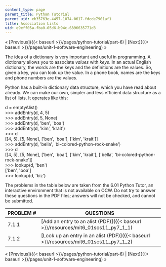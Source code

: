```yaml
---
content_type: page
parent_title: Python Tutorial
parent_uid: eb35763e-4457-1074-0617-fdcde7901af1
title: Association Lists
uid: e9eff05a-fba0-05d6-b94c-6396635771d3
---
```


« [Previous]({{< baseurl >}}/pages/python-tutorial/part-6) | [Next]({{< baseurl >}}/pages/unit-1-software-engineering) »

The idea of a dictionary is very important and useful in programming. A dictionary allows you to associate _values_ with _keys_. In an actual English dictionary, the words are the keys and the definitions are the values. So, given a key, you can look up the value. In a phone book, names are the keys and phone numbers are the values.

Python has a built-in dictionary data structure, which you have read about already. We can make our own, simpler and less efficient data structure as a list of lists. It operates like this:

d = emptyAlist()  
\>>> addEntry(d, 4, 5)  
\>>> addEntry(d, 5, None)  
\>>> addEntry(d, 'ben', 'boa')  
\>>> addEntry(d, 'kim', 'krait')  
\>>> d  
\[\[4, 5\], \[5, None\], \['ben', 'boa'\], \['kim', 'krait'\]\]  
\>>> addEntry(d, 'bella', 'bi-colored-python-rock-snake')  
\>>> d  
\[\[4, 5\], \[5, None\], \['ben', 'boa'\], \['kim', 'krait'\], \['bella', 'bi-colored-python-rock-snake'\]\]  
\>>> lookup(d, 'ben')  
\['ben', 'boa'\]  
\>>> lookup(d, 'biz')

The problems in the table below are taken from the 6.01 Python Tutor, an interactive environment that is not available on OCW. Do not try to answer these questions in the PDF files; answers will not be checked, and cannot be submitted.

| PROBLEM # | QUESTIONS |
| --- | --- |
| 7.1.1 | [Add an entry to an alist (PDF)]({{< baseurl >}}/resources/mit6_01scs11_py7_1_1) |
| 7.1.2 | [Look up an entry in an alist (PDF)]({{< baseurl >}}/resources/mit6_01scs11_py7_1_2) 

« [Previous]({{< baseurl >}}/pages/python-tutorial/part-6) | [Next]({{< baseurl >}}/pages/unit-1-software-engineering) »
